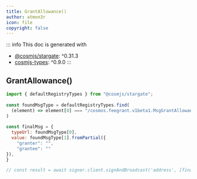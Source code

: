```yaml
---
title: GrantAllowance()
author: atmon3r
icon: file
copyright: false
---
```


::: info
This doc is generated with 
- [@cosmjs/stargate](https://www.npmjs.com/package/@cosmjs/stargate): ^0.31.3
- [cosmjs-types](https://www.npmjs.com/package/cosmjs-types): ^0.9.0
:::
  
## GrantAllowance()
 
```js
import { defaultRegistryTypes } from "@cosmjs/stargate";
 
const foundMsgType = defaultRegistryTypes.find(
  (element) => element[0] === "/cosmos.feegrant.v1beta1.MsgGrantAllowance"
)
  
const finalMsg = {
  typeUrl: foundMsgType[0],
  value: foundMsgType[1].fromPartial({
    "granter": "",
    "grantee": ""
}),
}

// const result = await signer.client.signAndBroadcast('address', [finalMsg], "auto", "")
 
```
   
